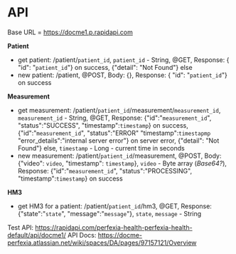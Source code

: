 # API


Base URL = https://docme1.p.rapidapi.com


**Patient**
  - get patient: /patient/`patient_id`, `patient_id` - String, @GET, Response: { "id": "`patient_id`"} on success, {"detail": "Not Found"} else
  - new patient: /patient, @POST, Body: {}, Response: { "id": "`patient_id`"} on success

 **Measurement**
   - get measurement: /patient/`patient_id`/measurement/`measurement_id`, `measurement_id` - String, @GET, Response: {"id":"`measurement_id`", "status":"SUCCESS", "timestamp":`timestamp`} on success, {"id":"`measurement_id`", "status":"ERROR" "timestamp":`timestapmp` "error_details":"internal server error"} on server error, {"detail": "Not Found"} else, `timestamp` - Long - current time in seconds
   - new measurement: /patient/`patient_id`/measurement, @POST, Body: {"video": `video`, "timestamp": `timestamp`}, `video` - Byte array (*Base64?*), Response: {"id":"`measurement_id`", "status":"PROCESSING", "timestamp":`timestamp`} on success
 
 **HM3**
   - get HM3 for a patient: /patient/`patient_id`/hm3, @GET, Response: {"state":"`state`", "message":"`message`"}, `state`, `message` - String
 
Test API: https://rapidapi.com/perfexia-health-perfexia-health-default/api/docme1/
API Docs: https://docme-perfexia.atlassian.net/wiki/spaces/DA/pages/97157121/Overview
